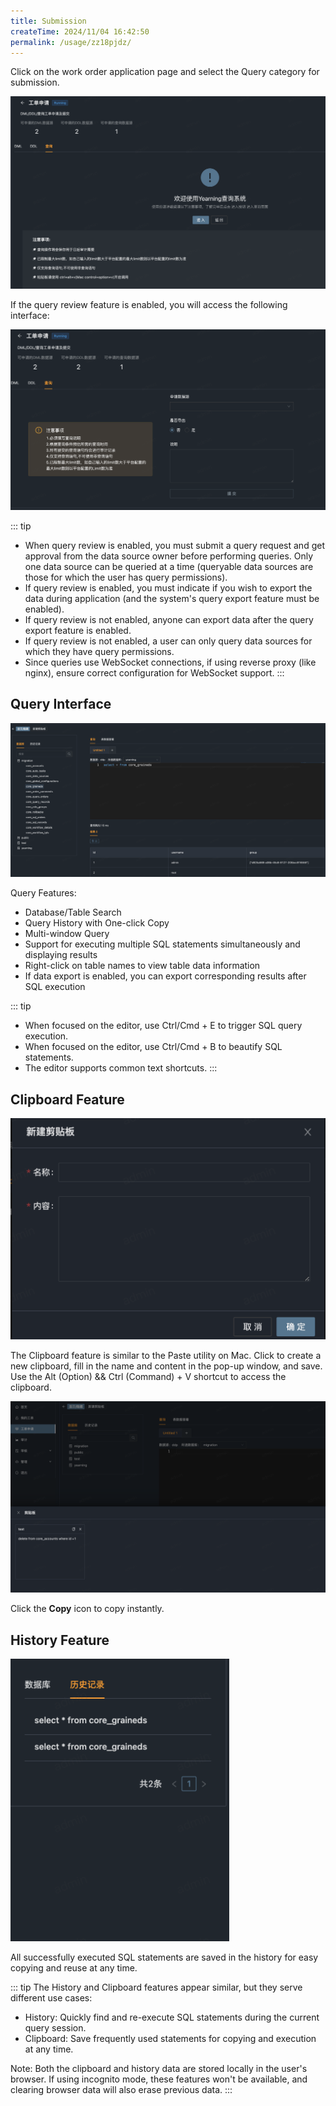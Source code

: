 ```yaml
---
title: Submission
createTime: 2024/11/04 16:42:50
permalink: /usage/zz18pjdz/
---
```


Click on the work order application page and select the Query category for submission.

![Query Submission](/images/query01.png)

If the query review feature is enabled, you will access the following interface:

![Query Review Interface](/images/query02.png)

::: tip

+ When query review is enabled, you must submit a query request and get approval from the data source owner before performing queries. Only one data source can be queried at a time (queryable data sources are those for which the user has query permissions).
+ If query review is enabled, you must indicate if you wish to export the data during application (and the system's query export feature must be enabled).
+ If query review is not enabled, anyone can export data after the query export feature is enabled.
+ If query review is not enabled, a user can only query data sources for which they have query permissions.
+ Since queries use WebSocket connections, if using reverse proxy (like nginx), ensure correct configuration for WebSocket support.
:::

## Query Interface

![Query Interface](/images/query03.png)

Query Features:
+ Database/Table Search
+ Query History with One-click Copy
+ Multi-window Query
+ Support for executing multiple SQL statements simultaneously and displaying results
+ Right-click on table names to view table data information
+ If data export is enabled, you can export corresponding results after SQL execution

::: tip
+ When focused on the editor, use Ctrl/Cmd + E to trigger SQL query execution.
+ When focused on the editor, use Ctrl/Cmd + B to beautify SQL statements.
+ The editor supports common text shortcuts.
:::

## Clipboard Feature

![Clipboard Feature](/images/query04.png)

The Clipboard feature is similar to the Paste utility on Mac. Click to create a new clipboard, fill in the name and content in the pop-up window, and save. Use the Alt (Option) && Ctrl (Command) + V shortcut to access the clipboard.

![Clipboard Use](/images/query05.png)

Click the **Copy** icon to copy instantly.

## History Feature

<img src="/images/query06.png" style="width: 350px">

All successfully executed SQL statements are saved in the history for easy copying and reuse at any time.

::: tip
The History and Clipboard features appear similar, but they serve different use cases:

+ History: Quickly find and re-execute SQL statements during the current query session.
+ Clipboard: Save frequently used statements for copying and execution at any time.

Note: Both the clipboard and history data are stored locally in the user's browser. If using incognito mode, these features won't be available, and clearing browser data will also erase previous data.
:::